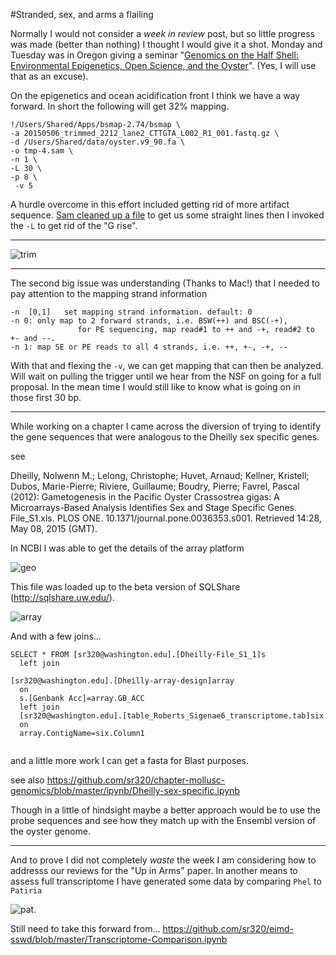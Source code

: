 #Stranded, sex, and arms a flailing 

Normally I would not consider a _week in review_ post, but so little progress was made (better than nothing) I thought I would give it a shot. Monday and Tuesday was in Oregon giving a seminar "[Genomics on the Half Shell: Environmental Epigenetics, Open Science, and the Oyster](https://github.com/sr320/talk-osu-2015)". (Yes, I will use that as an excuse).

On the epigenetics and ocean acidification front I think we have a way forward. In short the following will get 32% mapping.

```
!/Users/Shared/Apps/bsmap-2.74/bsmap \
-a 20150506_trimmed_2212_lane2_CTTGTA_L002_R1_001.fastq.gz \
-d /Users/Shared/data/oyster.v9_90.fa \
-o tmp-4.sam \
-n 1 \
-L 30 \
-p 8 \
 -v 5
```

A hurdle overcome in this effort included getting rid of more artifact sequence. [Sam cleaned up a file](http://onsnetwork.org/kubu4/2015/05/06/bioinformatics-trimmomaticfastqc-on-c-gigas-larvae-oa-ngs-data/) to get us some straight lines then I invoked the `-L` to get rid of the "G rise".  

---
![trim](http://eagle.fish.washington.edu/cnidarian/skitch/Bioinformatics_–_Trimmomatic_FASTQC_on_C_gigas_Larvae_OA_NGS_Data___Sam_s_Notebook_1B01001D.png)

---

The second big issue was understanding (Thanks to Mac!) that I needed to pay attention to the mapping strand information 


    -n  [0,1]   set mapping strand information. default: 0
    -n 0: only map to 2 forward strands, i.e. BSW(++) and BSC(-+), 
                   for PE sequencing, map read#1 to ++ and -+, read#2 to +- and --.  
    -n 1: map SE or PE reads to all 4 strands, i.e. ++, +-, -+, -- 


 
With that and flexing the `-v`, we can get mapping that can then be analyzed. Will wait on pulling the trigger until we hear from the NSF on going for a full proposal. In the mean time I would still like to know what is going on in those first 30 bp.
 
 
---

 While working on a chapter I came across the diversion of trying to identify the gene sequences that were analogous to the Dheilly sex specific genes.
 
 see 
 
Dheilly, Nolwenn M.; Lelong, Christophe; Huvet, Arnaud; Kellner, Kristell; Dubos, Marie-Pierre; Riviere, Guillaume; Boudry, Pierre; Favrel, Pascal (2012): Gametogenesis in the Pacific Oyster Crassostrea gigas: A Microarrays-Based Analysis Identifies Sex and Stage Specific Genes. File_S1.xls. PLOS ONE.
10.1371/journal.pone.0036353.s001. Retrieved 14:28, May 08, 2015 (GMT).


In NCBI I was able to get the details of the array platform

![geo](http://eagle.fish.washington.edu/cnidarian/skitch/GEO_Accession_viewer_1B010440.png)


This file was loaded up to the beta version of SQLShare (http://sqlshare.uw.edu/).

![array](http://eagle.fish.washington.edu/cnidarian/skitch/SQLShare_-_View_Query_1B0104C8.png)

And with a few joins...

```
SELECT * FROM [sr320@washington.edu].[Dheilly-File_S1_1]s
  left join 
  
[sr320@washington.edu].[Dheilly-array-design]array
  on 
  s.[Genbank Acc]=array.GB_ACC
  left join 
  [sr320@washington.edu].[table_Roberts_Sigenae6_transcriptome.tab]six
  on 
  array.ContigName=six.Column1​
 
   ```
   
   and a little more work I can get a fasta for Blast purposes. 
   
   see  also
   <https://github.com/sr320/chapter-mollusc-genomics/blob/master/ipynb/Dheilly-sex-specific.ipynb>
   
   Though in a little of hindsight maybe a better approach would be to use the probe sequences and see how they match up with the Ensembl version of the oyster genome.
   
   ---
   
   And to prove I did not completely _waste_ the week I am considering how to addresss our reviews for the "Up in Arms" paper. In another means to assess full transcriptome I have generated some data by comparing `Phel` to `Patiria`
   
 ![pat](http://eagle.fish.washington.edu/cnidarian/skitch/Transcriptome-Comparison_1B01067A.png).
 
 Still need to take this forward from...
 <https://github.com/sr320/eimd-sswd/blob/master/Transcriptome-Comparison.ipynb>
 
 

 
                   
                                                       
